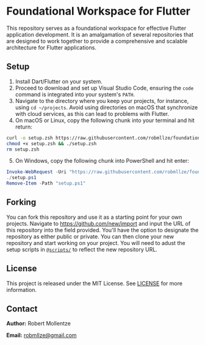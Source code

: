 # Foundational Workspace for Flutter

This repository serves as a foundational workspace for effective Flutter application development. It is an amalgamation of several repositories that are designed to work together to provide a comprehensive and scalable architecture for Flutter applications.

## Setup

1. Install Dart/Flutter on your system.
2. Proceed to download and set up Visual Studio Code, ensuring the `code` command is integrated into your system's `PATH`.
3. Navigate to the directory where you keep your projects, for instance, using `cd ~/projects`. Avoid using directories on macOS that synchronize with cloud services, as this can lead to problems with Flutter.
4. On macOS or Linux, copy the following chunk into your terminal and hit return:
```bash
curl -o setup.zsh https://raw.githubusercontent.com/robmllze/foundation/main/@scripts/setup.zsh
chmod +x setup.zsh && ./setup.zsh
rm setup.zsh
```
5. On Windows, copy the following chunk into PowerShell and hit enter:
```powershell
Invoke-WebRequest -Uri "https://raw.githubusercontent.com/robmllze/foundation/main/@scripts/setup.ps1" -OutFile "setup.ps1"
./setup.ps1
Remove-Item -Path "setup.ps1"
```

## Forking

You can fork this repository and use it as a starting point for your own projects. Navigate to https://github.com/new/import and input the URL of this repository into the field provided. You'll have the option to designate the repository as either public or private. You can then clone your new repository and start working on your project. You will need to adust the setup scripts in [`@scripts/`](https://github.com/robmllze/foundation/tree/main/%40scripts) to reflect the new repository URL.

## License

This project is released under the MIT License. See [LICENSE](https://raw.githubusercontent.com/robmllze/foundation/main/LICENSE) for more information.

## Contact

**Author:** Robert Mollentze

**Email:** robmllze@gmail.com